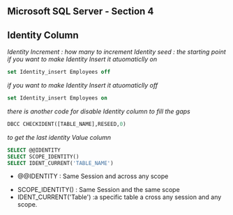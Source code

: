## Microsoft SQL Server - Section 4
## Identity Column 
 *Identity Increment : how many to increment 
Identity seed : the starting point*
*if you want to make Identity Insert it atuomaticlly on*
```sql
set Identity_insert Employees off

```
*if you want to make Identity Insert it atuomaticlly off*
```sql
set Identity_insert Employees on
```
*there is another code for disable Identity column to fill the gaps*
```sql
DBCC CHECKIDENT([TABLE_NAME],RESEED,0)
```
*to get the last identity Value column*
```sql
SELECT @@IDENTITY 
SELECT SCOPE_IDENTITY()
SELECT IDENT_CURRENT('TABLE_NAME')
```
*  @@IDENTITY : Same Session and across any scope
- SCOPE_IDENTITY() : Same Session and the same scope 
- IDENT_CURRENT('Table') :a specific table a cross any session and any scope.




